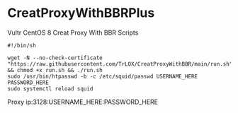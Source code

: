 # CreatProxyWithBBRPlus
Vultr CentOS 8 Creat Proxy With BBR Scripts

````
#!/bin/sh

wget -N --no-check-certificate "https://raw.githubusercontent.com/TrLOX/CreatProxyWithBBR/main/run.sh" && chmod +x run.sh && ./run.sh
sudo /usr/bin/htpasswd -b -c /etc/squid/passwd USERNAME_HERE PASSWORD_HERE
sudo systemctl reload squid
````
Proxy ip:3128:USERNAME_HERE:PASSWORD_HERE
